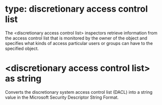 # type: discretionary access control list

The &lt;discretionary access control list&gt; inspectors retrieve information from the access control list that is monitored by the owner of the object and specifies what kinds of access particular users or groups can have to the specified object.

# &lt;discretionary access control list&gt; as string

Converts the discretionary system access control list (DACL) into a string value in the Microsoft Security Descriptor String Format.
